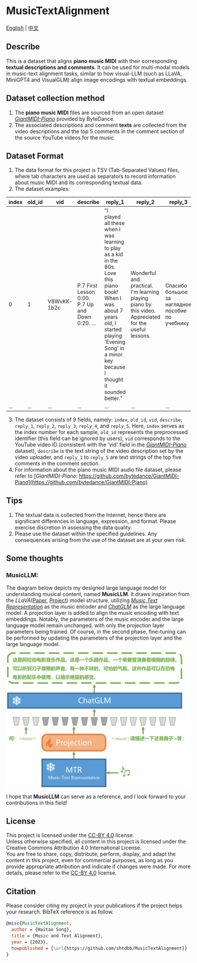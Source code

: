 # MusicTextAlignment
[English](README.md)  |  [中文](README_ZH.md)  
## Describe
This is a dataset that aligns **piano music MIDI** with their corresponding **textual descriptions and comments**. It can be used for multi-modal models in music-text alignment tasks, similar to how visual-LLM (such as LLaVA, MiniGPT4 and VisualGLM) align image encodings with textual embeddings. 

## Dataset collection method
1. The **piano music MIDI** files are sourced from an open dataset [*GiantMIDI-Piano*](https://github.com/bytedance/GiantMIDI-Piano) provided by ByteDance. 
2. The associated descriptions and comment **texts** are collected from the video descriptions and the top 5 comments in the comment section of the source YouTube videos for the music.

## Dataset Format
1. The data format for this project is TSV (Tab-Separated Values) files, where tab characters are used as separators to record information about music MIDI and its corresponding textual data.
2. The dataset examples:  

| index | old_id | vid         | describe                                                                                    | reply_1                                                                     | reply_2                                                                          | reply_3                                                                   | reply_4                                                                           | reply_5                                                                           |  
|-------|--------|-------------|----------------------------------------------------------------------------------------------|-----------------------------------------------------------------------------|----------------------------------------------------------------------------------|---------------------------------------------------------------------------|-----------------------------------------------------------------------------------|-----------------------------------------------------------------------------------|  
| 0     | 1      | V8WvKK-1b2c | P.7 First Lesson 0:00. P.7 Up and Down 0:20. ... | "I played all these when I was learning to play as a kid in the 80s. Love this piano book! When I was about 7 years old, I started playing 'Evening Song' in a minor key because I thought it sounded better." | Wonderful and practical. I'm learning playing piano by this video. Appreciated for the useful lessons. | Спасибо большое за наглядное пособие по учебнику ️️️ | Thanks, very useful video, it’s really help for first timer. | I'm currently on the singing brook and the sharps and flats still intimidate and confuse me. But your videos are really helpful! Thank you! | 
|...|...|...|...|...|...|...|...|...|   

3. The dataset consists of 9 fields, namely: `index`, `old_id`, `vid`, `describe`, `reply_1`, `reply_2`, `reply_3`, `reply_4`, and `reply_5`. Here, `index` serves as the index number for each sample, `old_id` represents the preprocessed identifier (this field can be ignored by users), `vid` corresponds to the YouTube video ID (consistent with the 'vid' field in the [*GiantMIDI-Piano*](https://github.com/bytedance/GiantMIDI-Piano) dataset), `describe` is the text string of the video description set by the video uploader, and `reply_1` to `reply_5` are text strings of the top five comments in the comment section.
4. For information about the piano music MIDI audio file dataset, please refer to [*GiantMIDI-Piano*: https://github.com/bytedance/GiantMIDI-Piano](https://github.com/bytedance/GiantMIDI-Piano)

## Tips 
1. The textual data is collected from the Internet, hence there are significant differences in language, expression, and format. Please exercise discretion in assessing the data quality.
2. Please use the dataset within the specified guidelines. Any consequences arising from the use of the dataset are at your own risk.

## Some thoughts
### **MusicLLM**:
The diagram below depicts my designed large language model for understanding musical content, named **MusicLLM**. It draws inspiration from the *LLaVA*([Paper](https://arxiv.org/pdf/2304.08485.pdf), [Project](https://llava-vl.github.io/)) model structure, utilizing [*Music Text Representation*](https://github.com/seungheondoh/music-text-representation) as the music encoder and [*ChatGLM*](https://github.com/THUDM/ChatGLM-6B) as the large language model. A projection layer is added to align the music encoding with text embeddings. Notably, the parameters of the music encoder and the large language model remain unchanged, with only the projection layer parameters being trained. Of course, in the second phase, fine-tuning can be performed by updating the parameters of the projection layer and the large language model.   
  
![MusicLLM](MusicLLM_designed_like_LLaVA.png)  
  
I hope that **MusicLLM** can serve as a reference, and I look forward to your contributions in this field!

## License
This project is licensed under the [CC-BY 4.0](https://creativecommons.org/licenses/by/4.0/) license.  
Unless otherwise specified, all content in this project is licensed under the Creative Commons Attribution 4.0 International License.  
You are free to share, copy, distribute, perform, display, and adapt the content in this project, even for commercial purposes, as long as you provide appropriate attribution and indicate if changes were made. For more details, please refer to the [CC-BY 4.0](https://creativecommons.org/licenses/by/4.0/) license.

## Citation
Please consider citing my project in your publications if the project helps your research. BibTeX reference is as follow.
```bibtex
@misc{MusicTextAlignment,
  author = {Haitao Song},
  title = {Music and Text Alignment},
  year = {2023},
  howpublished = {\url{https://github.com/shtdbb/MusicTextAlignment}}
}
